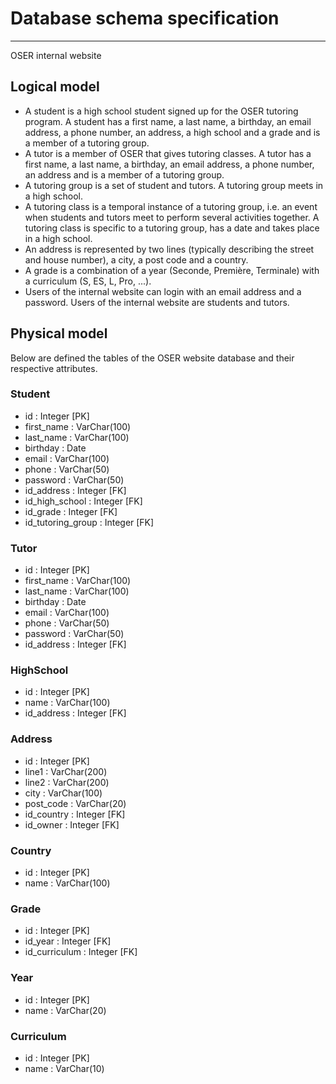 # Database schema specification
---
OSER internal website

## Logical model

- A student is a high school student signed up for the OSER tutoring program. A student has a first name, a last name, a birthday, an email address, a phone number, an address, a high school and a grade and is a member of a tutoring group.
- A tutor is a member of OSER that gives tutoring classes. A tutor has a first name, a last name, a birthday, an email address, a phone number, an address and is a member of a tutoring group.
- A tutoring group is a set of student and tutors. A tutoring group meets in a high school.
- A tutoring class is a temporal instance of a tutoring group, i.e. an event when students and tutors meet to perform several activities together. A tutoring class is specific to a tutoring group, has a date and takes place in a high school.
- An address is represented by two lines (typically describing the street and house number), a city, a post code and a country.
- A grade is a combination of a year (Seconde, Première, Terminale) with a curriculum (S, ES, L, Pro, ...).
- Users of the internal website can login with an email address and a password. Users of the internal website are students and tutors.

## Physical model

Below are defined the tables of the OSER website database and their respective attributes.

### Student

- id : Integer [PK]
- first_name : VarChar(100)
- last_name : VarChar(100)
- birthday : Date
- email : VarChar(100)
- phone : VarChar(50)
- password : VarChar(50)
- id_address : Integer [FK]
- id_high_school : Integer [FK]
- id_grade : Integer [FK]
- id_tutoring_group : Integer [FK]

### Tutor

- id : Integer [PK]
- first_name : VarChar(100)
- last_name : VarChar(100)
- birthday : Date
- email : VarChar(100)
- phone : VarChar(50)
- password : VarChar(50)
- id_address : Integer [FK]

### HighSchool

- id : Integer [PK]
- name : VarChar(100)
- id_address : Integer [FK]

### Address

- id : Integer [PK]
- line1 : VarChar(200)
- line2 : VarChar(200)
- city : VarChar(100)
- post_code : VarChar(20)
- id_country : Integer [FK]
- id_owner : Integer [FK]

### Country

- id : Integer [PK]
- name : VarChar(100)

### Grade

- id : Integer [PK]
- id_year : Integer [FK]
- id_curriculum : Integer [FK]

### Year

- id : Integer [PK]
- name : VarChar(20)

### Curriculum

- id : Integer [PK]
- name : VarChar(10)
